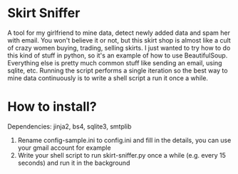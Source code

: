 # Skirt Sniffer
A tool for my girlfriend to mine data, detect newly added data and spam her with email. You won't believe it or not, but this skirt shop is almost like a cult of crazy women buying, trading, selling skirts. I just wanted to try how to do this kind of stuff in python, so it's an example of how to use BeautifulSoup. Everything else is pretty much common stuff like sending an email, using sqlite, etc. Running the script performs a single iteration so the best way to mine data continuously is to write a shell script a run it once a while.

# How to install?
Dependencies: jinja2, bs4, sqlite3, smtplib
1) Rename config-sample.ini to config.ini and fill in the details, you can use your gmail account for example
2) Write your shell script to run skirt-sniffer.py once a while (e.g. every 15 seconds) and run it in the background
